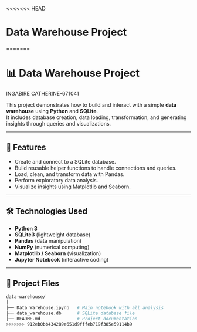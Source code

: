<<<<<<< HEAD
# Data Warehouse Project
=======
# 📊 Data Warehouse Project
INGABIRE CATHERINE-671041

This project demonstrates how to build and interact with a simple **data warehouse** using **Python** and **SQLite**.  
It includes database creation, data loading, transformation, and generating insights through queries and visualizations.

---

## 🚀 Features
- Create and connect to a SQLite database.
- Build reusable helper functions to handle connections and queries.
- Load, clean, and transform data with Pandas.
- Perform exploratory data analysis.
- Visualize insights using Matplotlib and Seaborn.

---

## 🛠️ Technologies Used
- **Python 3**
- **SQLite3** (lightweight database)
- **Pandas** (data manipulation)
- **NumPy** (numerical computing)
- **Matplotlib / Seaborn** (visualization)
- **Jupyter Notebook** (interactive coding)

---

## 📂 Project Files
```bash
data-warehouse/
│
├── Data Warehouse.ipynb   # Main notebook with all analysis
├── data_warehouse.db      # SQLite database file
├── README.md              # Project documentation
>>>>>>> 912eb0bb434289e651d9fffeb719f385e59114b9
